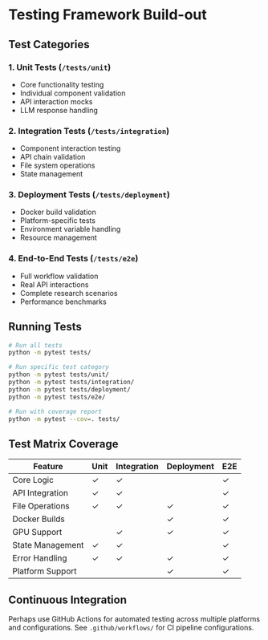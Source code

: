 # Testing Framework Build-out

## Test Categories

### 1. Unit Tests (`/tests/unit`)
- Core functionality testing
- Individual component validation
- API interaction mocks
- LLM response handling

### 2. Integration Tests (`/tests/integration`)
- Component interaction testing
- API chain validation
- File system operations
- State management

### 3. Deployment Tests (`/tests/deployment`)
- Docker build validation
- Platform-specific tests
- Environment variable handling
- Resource management

### 4. End-to-End Tests (`/tests/e2e`)
- Full workflow validation
- Real API interactions
- Complete research scenarios
- Performance benchmarks

## Running Tests

```bash
# Run all tests
python -m pytest tests/

# Run specific test category
python -m pytest tests/unit/
python -m pytest tests/integration/
python -m pytest tests/deployment/
python -m pytest tests/e2e/

# Run with coverage report
python -m pytest --cov=. tests/
```

## Test Matrix Coverage

| Feature              | Unit | Integration | Deployment | E2E |
|---------------------|------|-------------|------------|-----|
| Core Logic          |  ✓   |     ✓       |           |  ✓  |
| API Integration     |  ✓   |     ✓       |           |  ✓  |
| File Operations     |  ✓   |     ✓       |    ✓      |  ✓  |
| Docker Builds       |      |             |    ✓      |  ✓  |
| GPU Support         |      |     ✓       |    ✓      |  ✓  |
| State Management    |  ✓   |     ✓       |           |  ✓  |
| Error Handling      |  ✓   |     ✓       |    ✓      |  ✓  |
| Platform Support    |      |             |    ✓      |  ✓  |

## Continuous Integration

Perhaps use GitHub Actions for automated testing across multiple platforms and configurations.
See `.github/workflows/` for CI pipeline configurations.